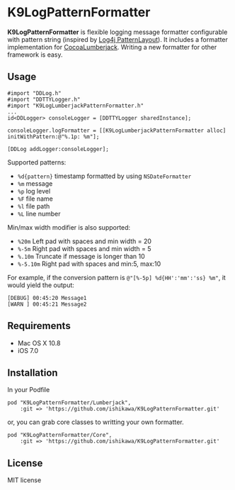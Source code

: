# K9LogPatternFormatter

**K9LogPatternFormatter** is flexible logging message formatter configurable with pattern string (inspired by [Log4j PatternLayout](http://logging.apache.org/log4j/2.x/manual/layouts.html#PatternLayout)). It includes a formatter implementation for [CocoaLumberjack](https://github.com/CocoaLumberjack/CocoaLumberjack). Writing a new formatter for other framework is easy.

## Usage

```objc
#import "DDLog.h"
#import "DDTTYLogger.h"
#import "K9LogLumberjackPatternFormatter.h"
...
id<DDLogger> consoleLogger = [DDTTYLogger sharedInstance];

consoleLogger.logFormatter = [[K9LogLumberjackPatternFormatter alloc] initWithPattern:@"%.1p: %m"];

[DDLog addLogger:consoleLogger];
```

Supported patterns:

* `%d{pattern}` timestamp formatted by using `NSDateFormatter`
* `%m` message
* `%p` log level
* `%F` file name
* `%l` file path
* `%L` line number

Min/max width modifier is also supported:

* `%20m` Left pad with spaces and min width = 20
* `%-5m` Right pad with spaces and min width = 5
* `%.10m` Truncate if message is longer than 10
* `%-5.10m` Right pad with spaces and min:5, max:10

For example, if the conversion pattern is `@"[%-5p] %d{HH':'mm':'ss} %m"`,  it would yield the output:

```
[DEBUG] 00:45:20 Message1
[WARN ] 00:45:21 Message2
```

## Requirements

- Mac OS X 10.8
- iOS 7.0

## Installation

In your Podfile

    pod "K9LogPatternFormatter/Lumberjack",
        :git => 'https://github.com/ishikawa/K9LogPatternFormatter.git'

or, you can grab core classes to writting your own formatter.

    pod "K9LogPatternFormatter/Core",
        :git => 'https://github.com/ishikawa/K9LogPatternFormatter.git'

## License

MIT license


